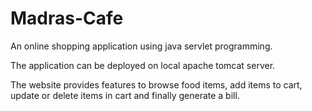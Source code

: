 # Madras-Cafe
An online shopping application using java servlet programming.

The application can be deployed on local apache tomcat server. 

The website provides features to browse food items, add items to cart, update or delete items in cart and finally generate a bill.

